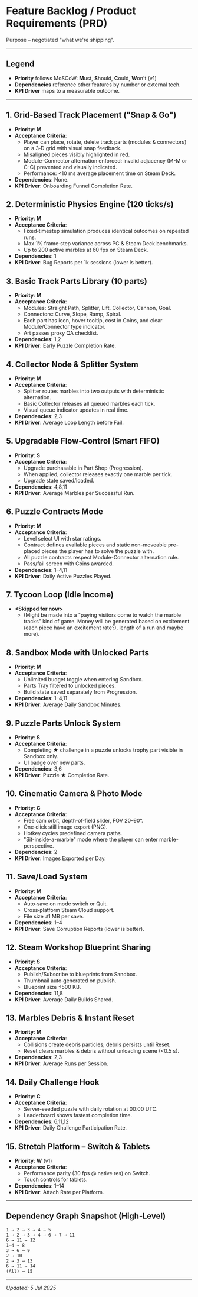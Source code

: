 # Feature Backlog / Product Requirements (PRD)

Purpose – negotiated "what we're shipping".

---

## Legend

* **Priority** follows MoSCoW: **M**ust, **S**hould, **C**ould, **W**on't (v1)
* **Dependencies** reference other features by number or external tech.
* **KPI Driver** maps to a measurable outcome.

---

## 1. Grid‑Based Track Placement ("Snap & Go")

* **Priority**: **M**
* **Acceptance Criteria**:
  * Player can place, rotate, delete track parts (modules & connectors) on a 3‑D grid with visual snap feedback.
  * Misaligned pieces visibly highlighted in red.
  * Module-Connector alternation enforced: invalid adjacency (M-M or C-C) prevented and visually indicated.
  * Performance: <10 ms average placement time on Steam Deck.
* **Dependencies**: None.
* **KPI Driver**: Onboarding Funnel Completion Rate.

## 2. Deterministic Physics Engine (120 ticks/s)

* **Priority**: **M**
* **Acceptance Criteria**:
  * Fixed‑timestep simulation produces identical outcomes on repeated runs.
  * Max 1% frame‑step variance across PC & Steam Deck benchmarks.
  * Up to 200 active marbles at 60 fps on Steam Deck.
* **Dependencies**: 1
* **KPI Driver**: Bug Reports per 1k sessions (lower is better).

## 3. Basic Track Parts Library (10 parts)

* **Priority**: **M**
* **Acceptance Criteria**:
  * Modules: Straight Path, Splitter, Lift, Collector, Cannon, Goal.
  * Connectors: Curve, Slope, Ramp, Spiral.
  * Each part has icon, hover tooltip, cost in Coins, and clear Module/Connector type indicator.
  * Art passes proxy QA checklist.
* **Dependencies**: 1,2
* **KPI Driver**: Early Puzzle Completion Rate.

## 4. Collector Node & Splitter System

* **Priority**: **M**
* **Acceptance Criteria**:
  * Splitter routes marbles into two outputs with deterministic alternation.
  * Basic Collector releases all queued marbles each tick.
  * Visual queue indicator updates in real time.
* **Dependencies**: 2,3
* **KPI Driver**: Average Loop Length before Fail.

## 5. Upgradable Flow‑Control (Smart FIFO)

* **Priority**: **S**
* **Acceptance Criteria**:
  * Upgrade purchasable in Part Shop (Progression).
  * When applied, collector releases exactly one marble per tick.
  * Upgrade state saved/loaded.
* **Dependencies**: 4,8,11
* **KPI Driver**: Average Marbles per Successful Run.

## 6. Puzzle Contracts Mode

* **Priority**: **M**
* **Acceptance Criteria**:
  * Level select UI with star ratings.
  * Contract defines available pieces and static non-moveable pre-placed pieces the player has to solve the puzzle with.
  * All puzzle contracts respect Module-Connector alternation rule.
  * Pass/fail screen with Coins awarded.
* **Dependencies**: 1–4,11
* **KPI Driver**: Daily Active Puzzles Played.

## 7. Tycoon Loop (Idle Income)

* **\<Skipped for now>**
  * (Might be made into a "paying visitors come to watch the marble tracks" kind of game. Money will be generated based on excitement (each piece have an excitement rate?), length of a run and maybe more).

## 8. Sandbox Mode with Unlocked Parts

* **Priority**: **M**
* **Acceptance Criteria**:
  * Unlimited budget toggle when entering Sandbox.
  * Parts Tray filtered to unlocked pieces.
  * Build state saved separately from Progression.
* **Dependencies**: 1–4,11
* **KPI Driver**: Average Daily Sandbox Minutes.

## 9. Puzzle Parts Unlock System

* **Priority**: **S**
* **Acceptance Criteria**:
  * Completing ★ challenge in a puzzle unlocks trophy part visible in Sandbox only.
  * UI badge over new parts.
* **Dependencies**: 3,6
* **KPI Driver**: Puzzle ★ Completion Rate.

## 10. Cinematic Camera & Photo Mode

* **Priority**: **C**
* **Acceptance Criteria**:
  * Free cam orbit, depth‑of‑field slider, FOV 20–90°.
  * One‑click still image export (PNG).
  * Hotkey cycles predefined camera paths.
  * "Sit-inside-a-marble" mode where the player can enter marble-perspective.
* **Dependencies**: 2
* **KPI Driver**: Images Exported per Day.

## 11. Save/Load System

* **Priority**: **M**
* **Acceptance Criteria**:
  * Auto‑save on mode switch or Quit.
  * Cross‑platform Steam Cloud support.
  * File size ≤1 MB per save.
* **Dependencies**: 1–4
* **KPI Driver**: Save Corruption Reports (lower is better).

## 12. Steam Workshop Blueprint Sharing

* **Priority**: **S**
* **Acceptance Criteria**:
  * Publish/Subscribe to blueprints from Sandbox.
  * Thumbnail auto‑generated on publish.
  * Blueprint size ≤500 KB.
* **Dependencies**: 11,8
* **KPI Driver**: Average Daily Builds Shared.

## 13. Marbles Debris & Instant Reset

* **Priority**: **M**
* **Acceptance Criteria**:
  * Collisions create debris particles; debris persists until Reset.
  * Reset clears marbles & debris without unloading scene (<0.5 s).
* **Dependencies**: 2,3
* **KPI Driver**: Average Runs per Session.

## 14. Daily Challenge Hook

* **Priority**: **C**
* **Acceptance Criteria**:
  * Server‑seeded puzzle with daily rotation at 00:00 UTC.
  * Leaderboard shows fastest completion time.
* **Dependencies**: 6,11,12
* **KPI Driver**: Daily Challenge Participation Rate.

## 15. Stretch Platform – Switch & Tablets

* **Priority**: **W** (v1)
* **Acceptance Criteria**:
  * Performance parity (30 fps @ native res) on Switch.
  * Touch controls for tablets.
* **Dependencies**: 1–14
* **KPI Driver**: Attach Rate per Platform.

---

## Dependency Graph Snapshot (High‑Level)

```
1 → 2 → 3 → 4 → 5
1 → 2 → 3 → 4 → 6 → 7 → 11
6 → 11 → 12
1–4 → 8
3 → 6 → 9
2 → 10
2 → 3 → 13
6 → 11 → 14
(All) → 15
```

---

*Updated: 5 Jul 2025*
